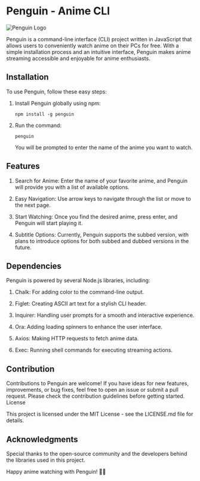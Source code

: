 # Penguin - Anime CLI

![Penguin Logo](https://imgur.com/a/ozNViDy)

Penguin is a command-line interface (CLI) project written in JavaScript that allows users to conveniently watch anime on their PCs for free. With a simple installation process and an intuitive interface, Penguin makes anime streaming accessible and enjoyable for anime enthusiasts.

## Installation

To use Penguin, follow these easy steps:

1. Install Penguin globally using npm:

    ```
    npm install -g penguin
    ```
    
2. Run the command:

   ```
   penguin
   ```
   You will be prompted to enter the name of the anime you want to watch.

## Features

1. Search for Anime: Enter the name of your favorite anime, and Penguin will provide you with a list of available options.

2. Easy Navigation: Use arrow keys to navigate through the list or move to the next page.

3. Start Watching: Once you find the desired anime, press enter, and Penguin will start playing it.

4. Subtitle Options: Currently, Penguin supports the subbed version, with plans to introduce options for both subbed and dubbed versions in the future.

## Dependencies

Penguin is powered by several Node.js libraries, including:

1. Chalk: For adding color to the command-line output.

2. Figlet: Creating ASCII art text for a stylish CLI header.

3. Inquirer: Handling user prompts for a smooth and interactive experience.

4. Ora: Adding loading spinners to enhance the user interface.

5. Axios: Making HTTP requests to fetch anime data.

6. Exec: Running shell commands for executing streaming actions.

## Contribution

Contributions to Penguin are welcome! If you have ideas for new features, improvements, or bug fixes, feel free to open an issue or submit a pull request. Please check the contribution guidelines before getting started.
License

This project is licensed under the MIT License - see the LICENSE.md file for details.
## Acknowledgments

Special thanks to the open-source community and the developers behind the libraries used in this project.

Happy anime watching with Penguin! 🐧✨
